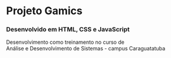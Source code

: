 # Projeto Gamics

### Desenvolvido em HTML, CSS e JavaScript

Desenvolvimento como treinamento no curso de  
Análise e Desenvolvimento de Sistemas - campus Caraguatatuba